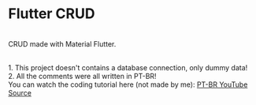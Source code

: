 # Flutter CRUD

<br/> CRUD made with Material Flutter.

<br/> 1. This project doesn't contains a database connection, only dummy data!
<br/> 2. All the comments were all written in PT-BR! 
<br/> You can watch the coding tutorial here (not made by me): <a href="https://youtu.be/ViahqKZzZ7Y"> PT-BR YouTube Source </a>
